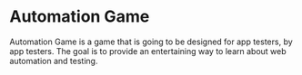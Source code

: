 # Automation Game

Automation Game is a game that is going to be designed for app testers, by app testers. The goal is to provide an entertaining way to learn about web automation and testing. 